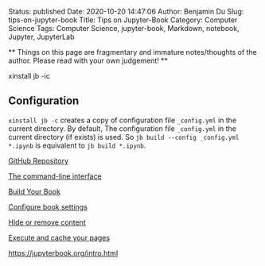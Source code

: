 Status: published
Date: 2020-10-20 14:47:06
Author: Benjamin Du
Slug: tips-on-jupyter-book
Title: Tips on Jupyter-Book
Category: Computer Science
Tags: Computer Science, jupyter-book, Markdown, notebook, Jupyter, JupyterLab

**
Things on this page are fragmentary and immature notes/thoughts of the author.
Please read with your own judgement!
**

xinstall jb -ic

## Configuration 

`xinstall jb -c` creates a copy of configuration file `_config.yml` in the current directory.
By default,
The configuration file `_config.yml` in the current directory (if exists) is used.
So `jb build --config _config.yml *.ipynb` is equivalent to `jb build *.ipynb`.

[GitHub Repository](https://github.com/executablebooks/jupyter-book)

[The command-line interface](https://jupyterbook.org/reference/cli.html?highlight=verbose#the-command-line-interface)

[Build Your Book](https://jupyterbook.org/start/build.html)

[Configure book settings](https://jupyterbook.org/customize/config.html?highlight=timeout)

[Hide or remove content](https://jupyterbook.org/interactive/hiding.html?highlight=hide%20code#hide-or-remove-content)

[Execute and cache your pages](https://jupyterbook.org/content/execute.html?highlight=timeout)

https://jupyterbook.org/intro.html
